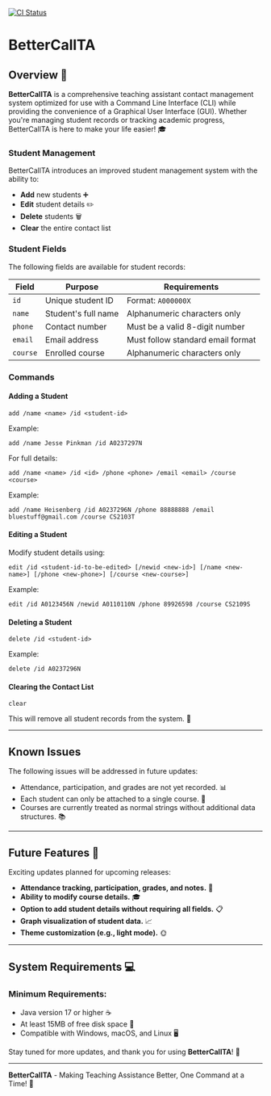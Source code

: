 [![CI Status](https://github.com/AY2425S2-CS2103T-T10-3/tp/workflows/Java%20CI/badge.svg)](https://github.com/AY2425S2-CS2103T-T10-3/tp/actions)

# BetterCallTA

## Overview 📜
**BetterCallTA** is a comprehensive teaching assistant contact management system optimized for use with a Command Line Interface (CLI) while providing the convenience of a Graphical User Interface (GUI). Whether you're managing student records or tracking academic progress, BetterCallTA is here to make your life easier! 🎓

### **Student Management**
BetterCallTA introduces an improved student management system with the ability to:
- **Add** new students ➕
- **Edit** student details ✏️
- **Delete** students 🗑️
- **Clear** the entire contact list

### **Student Fields**
The following fields are available for student records:

| Field       | Purpose                      | Requirements                  |
|------------|-----------------------------|------------------------------|
| `id`      | Unique student ID            | Format: `A000000X`           |
| `name`    | Student's full name          | Alphanumeric characters only |
| `phone`   | Contact number               | Must be a valid 8-digit number |
| `email`   | Email address                 | Must follow standard email format |
| `course`  | Enrolled course               | Alphanumeric characters only |

### **Commands**
#### **Adding a Student**
```
add /name <name> /id <student-id>
```
Example:
```
add /name Jesse Pinkman /id A0237297N
```

For full details:
```
add /name <name> /id <id> /phone <phone> /email <email> /course <course>
```

Example:
```
add /name Heisenberg /id A0237296N /phone 88888888 /email bluestuff@gmail.com /course CS2103T
```

#### **Editing a Student**
Modify student details using:
```
edit /id <student-id-to-be-edited> [/newid <new-id>] [/name <new-name>] [/phone <new-phone>] [/course <new-course>]
```

Example:
```
edit /id A0123456N /newid A0110110N /phone 89926598 /course CS2109S
```


#### **Deleting a Student**
```
delete /id <student-id>
```

Example:
```
delete /id A0237296N
```

#### **Clearing the Contact List**
```
clear
```
This will remove all student records from the system. 🧹

---

## Known Issues
The following issues will be addressed in future updates:
- Attendance, participation, and grades are not yet recorded. 📊
- Each student can only be attached to a single course. 🎒
- Courses are currently treated as normal strings without additional data structures. 📚

---

## Future Features 🔮
Exciting updates planned for upcoming releases:
- **Attendance tracking, participation, grades, and notes.** 📝
- **Ability to modify course details.** 🎓
- **Option to add student details without requiring all fields.** 📋
- **Graph visualization of student data.** 📈
- **Theme customization (e.g., light mode).** 🌞

---

## System Requirements 💻
### **Minimum Requirements:**
- Java version 17 or higher ☕
- At least 15MB of free disk space 💾
- Compatible with Windows, macOS, and Linux 🖥️

Stay tuned for more updates, and thank you for using **BetterCallTA**! 🙏

---

**BetterCallTA** - Making Teaching Assistance Better, One Command at a Time! 🚀
